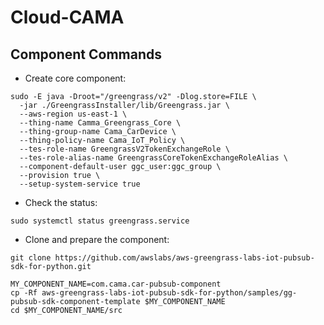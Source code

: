 # Cloud-CAMA

## Component Commands
- Create core component:
```
sudo -E java -Droot="/greengrass/v2" -Dlog.store=FILE \
  -jar ./GreengrassInstaller/lib/Greengrass.jar \
  --aws-region us-east-1 \
  --thing-name Camma_Greengrass_Core \
  --thing-group-name Cama_CarDevice \
  --thing-policy-name Cama_IoT_Policy \
  --tes-role-name GreengrassV2TokenExchangeRole \
  --tes-role-alias-name GreengrassCoreTokenExchangeRoleAlias \
  --component-default-user ggc_user:ggc_group \
  --provision true \
  --setup-system-service true
```

- Check the status:

`sudo systemctl status greengrass.service`


- Clone and prepare the component:
```
git clone https://github.com/awslabs/aws-greengrass-labs-iot-pubsub-sdk-for-python.git

MY_COMPONENT_NAME=com.cama.car-pubsub-component
cp -Rf aws-greengrass-labs-iot-pubsub-sdk-for-python/samples/gg-pubsub-sdk-component-template $MY_COMPONENT_NAME
cd $MY_COMPONENT_NAME/src
```

